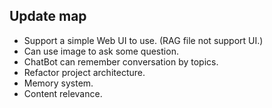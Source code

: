 ## Update map
* Support a simple Web UI to use. (RAG file not support UI.)
* Can use image to ask some question.
* ChatBot can remember conversation by topics.  
* Refactor project architecture.
* Memory system.
* Content relevance.